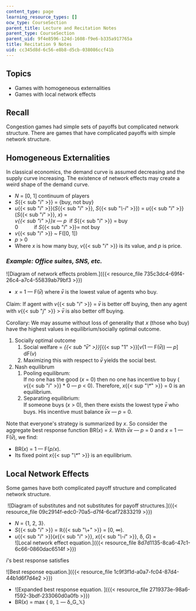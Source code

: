 ```yaml
---
content_type: page
learning_resource_types: []
ocw_type: CourseSection
parent_title: Lecture and Recitation Notes
parent_type: CourseSection
parent_uid: 9f4e8596-124d-1608-f9e6-b335a917765a
title: Recitation 9 Notes
uid: cc345d8d-6c56-e8b8-d5cb-038086ccf41b
---
```


Topics
------

*   Games with homogeneous externalities
*   Games with local network effects

Recall
------

Congestion games had simple sets of payoffs but complicated network structure. There are games that have complicated payoffs with simple network structure. 

Homogeneous Externalities
-------------------------

In classical economics, the demand curve is assumed decreasing and the supply curve increasing. The existence of network effects may create a weird shape of the demand curve. 

*   _N_ = \[0, 1\] continuum of players
*   _S_{{< sub "_i_" >}} \= {buy, not buy}
*   _u_{{< sub "_i_" >}}(_S_{{< sub "_i_" >}}, _S_{{< sub "_\\-i_" >}}) = _u_{{< sub "_i_" >}}(_S_{{< sub "_i_" >}}, _x_) =  
    _v{{< sub "i" >}}x_ — _p_  if _S_{{< sub "_i_" >}} = buy  
    0           if _S_{{< sub "_i_" >}}\= not buy
*   _v_{{< sub "_i_" >}} ~ F(\[0, 1\])
*   _p_ > 0
*   Where _x_ is how many buy, _v_{{< sub "_i_" >}} is its value, and _p_ is price.

### _Example: Office suites, SNS, etc._ 

![Diagram of network effects problem.]({{< resource_file 735c3dc4-69f4-26c4-a7c4-55839ab79bf3 >}})

*   _x_ = 1 — F(_v̅_) where _v̅_ is the lowest value of agents who buy.

Claim: If agent with _v_{{< sub "_i_" >}} = _v̅_ is better off buying, then any agent with _v_{{< sub "_j_" >}} > _v̅_ is also better off buying. 

Corollary: We may assume without loss of generality that _x_ (those who buy) have the highest values in equilibrium/socially optimal outcome. 

1.  Socially optimal outcome
    1.  Social welfare = _{{< sub "v̅" >}}_∫{{< sup "1" >}}\[_v_(1 — F(_v̅_)) — _p_\] dF(_v_)
    2.  Maximizing this with respect to _v̅_ yields the social best.
2.  Nash equilibrum
    1.  Pooling equilibrum:  
        If no one has the good (_x_ = 0) then no one has incentive to buy ( _v_{{< sub "_i_" >}} \* 0 — _p_ \< 0). Therefore, _x_{{< sup "_\\*_" >}} = 0 is an equilibrium. 
    2.  Separating equilibrium:  
        If someone buys (_x_ > 0), then there exists the lowest type _v̅_ who buys. His incentive must balance _v̅x_ — _p_ = 0.

Note that everyone's strategy is summarized by _x_. So consider the aggregate best response function BR(_x_) = _x̂_. With _v̅x_ — _p_ = 0 and _x_ = 1 — F(_v̅_), we find:

*   BR(_x_) = 1 — F(_p_/_x_).
*   Its fixed point _x_{{< sup "_\\*_" >}} is an equilibrium. 

Local Network Effects
---------------------

Some games have both complicated payoff structure and complicated network structure.

 ![Diagram of substitutes and not substitutes for payoff structures.]({{< resource_file 09c2914f-edc0-70a5-d7f4-6caf72833219 >}})

*   _N_ = {1, 2, 3}.
*   _S_{{< sub "_i_" >}} = ℝ{{< sub "\\+" >}} \= \[0, ∞).
*   _u_{{< sub "_i_" >}}(_x_{{< sub "_i_" >}}, _x_{{< sub "_\\-i_" >}}, δ, _G_) =   
    ![Local network effect equation.]({{< resource_file 8d7d1135-8ca6-47c1-6c66-0860dac6514f >}})

_i_'s best response satisfies

![Best response equation.]({{< resource_file 1c9f3f1d-a0a7-fc04-87d4-44b1d6f7d4e2 >}})

*   ![Expanded best response equation. ]({{< resource_file 2719373e-98a6-f592-3bdf-233060d0a0fb >}})
*   BR(_x_) = max { 𝟘, 𝟙 — δ_G_𝕏}